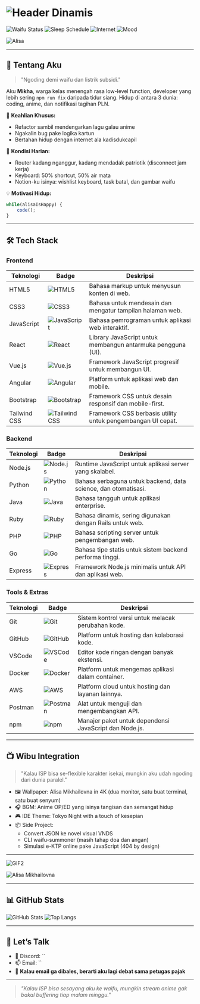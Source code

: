 # ![Header Dinamis](https://readme-typing-svg.demolab.com?font=Fira+Code&size=20&pause=1000&color=FFFFFF&width=800&height=50&lines=MIKHAILOVNA+%E2%80%93+POWERED+BY+WAIFU+%26+WIFI+LEMAH;MIKHAILOVNA+%E2%80%93+NGODING+SANTAI+BARENG+ALISA;MIKHAILOVNA+%E2%80%93+WIFI+LEMAH+TAPI+SEMANGAT+KUAT&vCenter=true)

![Waifu Status](https://img.shields.io/badge/Waifu-Alisa_Mikhailovna-pink)
![Sleep Schedule](https://img.shields.io/badge/Tidur-Optional-yellow)
![Internet](https://img.shields.io/badge/go.id_HTTPS-Still_404-red)
![Mood](https://img.shields.io/badge/Mood-Coding_with_Tears-blueviolet)

![Alisa](https://media0.giphy.com/media/v1.Y2lkPTc5MGI3NjExaHZyN2R2ZWY4cWlkdjNxZzY4YW42dXQ3N2RxdHlqcXcwMzdybGZ1MSZlcD12MV9pbnRlcm5hbF9naWZfYnlfaWQmY3Q9Zw/f1RvrZQir0DXmiRO0L/giphy.gif)

---

## 🫠 Tentang Aku

> "Ngoding demi waifu dan listrik subsidi."

Aku **Mikha**, warga kelas menengah rasa low-level function, developer yang lebih sering `npm run fix` daripada tidur siang. Hidup di antara 3 dunia: coding, anime, dan notifikasi tagihan PLN.

🧠 **Keahlian Khusus:**
- Refactor sambil mendengarkan lagu galau anime
- Ngakalin bug pake logika kartun
- Bertahan hidup dengan internet ala kadisdukcapil

📡 **Kondisi Harian:**
- Router kadang nganggur, kadang mendadak patriotik (disconnect jam kerja)
- Keyboard: 50% shortcut, 50% air mata
- Notion-ku isinya: wishlist keyboard, task batal, dan gambar waifu

💡 **Motivasi Hidup:**

```js  
while(alisaIsHappy) {  
    code();  
}  
```

---

## 🛠️ Tech Stack

### Frontend
| Teknologi | Badge | Deskripsi |
|-----------|-------|-----------|
| HTML5 | ![HTML5](https://img.shields.io/badge/-HTML5-E34F26?logo=html5&logoColor=white) | Bahasa markup untuk menyusun konten di web. |
| CSS3 | ![CSS3](https://img.shields.io/badge/-CSS3-1572B6?logo=css3&logoColor=white) | Bahasa untuk mendesain dan mengatur tampilan halaman web. |
| JavaScript | ![JavaScript](https://img.shields.io/badge/-JavaScript-F7DF1E?logo=javascript&logoColor=black) | Bahasa pemrograman untuk aplikasi web interaktif. |
| React | ![React](https://img.shields.io/badge/-React-61DAFB?logo=react&logoColor=black) | Library JavaScript untuk membangun antarmuka pengguna (UI). |
| Vue.js | ![Vue.js](https://img.shields.io/badge/-Vue.js-4FC08D?logo=vuedotjs&logoColor=white) | Framework JavaScript progresif untuk membangun UI. |
| Angular | ![Angular](https://img.shields.io/badge/-Angular-DD0031?logo=angular&logoColor=white) | Platform untuk aplikasi web dan mobile. |
| Bootstrap | ![Bootstrap](https://img.shields.io/badge/-Bootstrap-7952B3?logo=bootstrap&logoColor=white) | Framework CSS untuk desain responsif dan mobile-first. |
| Tailwind CSS | ![Tailwind CSS](https://img.shields.io/badge/-Tailwind_CSS-06B6D4?logo=tailwindcss&logoColor=white) | Framework CSS berbasis utility untuk pengembangan UI cepat. |

### Backend
| Teknologi | Badge | Deskripsi |
|-----------|-------|-----------|
| Node.js | ![Node.js](https://img.shields.io/badge/-Node.js-339933?logo=nodedotjs&logoColor=white) | Runtime JavaScript untuk aplikasi server yang skalabel. |
| Python | ![Python](https://img.shields.io/badge/-Python-3776AB?logo=python&logoColor=white) | Bahasa serbaguna untuk backend, data science, dan otomatisasi. |
| Java | ![Java](https://img.shields.io/badge/-Java-007396?logo=openjdk&logoColor=white) | Bahasa tangguh untuk aplikasi enterprise. |
| Ruby | ![Ruby](https://img.shields.io/badge/-Ruby-CC342D?logo=ruby&logoColor=white) | Bahasa dinamis, sering digunakan dengan Rails untuk web. |
| PHP | ![PHP](https://img.shields.io/badge/-PHP-777BB4?logo=php&logoColor=white) | Bahasa scripting server untuk pengembangan web. |
| Go | ![Go](https://img.shields.io/badge/-Go-00ADD8?logo=go&logoColor=white) | Bahasa tipe statis untuk sistem backend performa tinggi. |
| Express | ![Express](https://img.shields.io/badge/-Express-000000?logo=express&logoColor=white) | Framework Node.js minimalis untuk API dan aplikasi web. |

### Tools & Extras
| Teknologi | Badge | Deskripsi |
|-----------|-------|-----------|
| Git | ![Git](https://img.shields.io/badge/-Git-F05032?logo=git&logoColor=white) | Sistem kontrol versi untuk melacak perubahan kode. |
| GitHub | ![GitHub](https://img.shields.io/badge/-GitHub-181717?logo=github&logoColor=white) | Platform untuk hosting dan kolaborasi kode. |
| VSCode | ![VSCode](https://img.shields.io/badge/-VSCode-007ACC?logo=visualstudiocode&logoColor=white) | Editor kode ringan dengan banyak ekstensi. |
| Docker | ![Docker](https://img.shields.io/badge/-Docker-2496ED?logo=docker&logoColor=white) | Platform untuk mengemas aplikasi dalam container. |
| AWS | ![AWS](https://img.shields.io/badge/-AWS-FF9900?logo=amazonaws&logoColor=white) | Platform cloud untuk hosting dan layanan lainnya. |
| Postman | ![Postman](https://img.shields.io/badge/-Postman-FF6C37?logo=postman&logoColor=white) | Alat untuk menguji dan mengembangkan API. |
| npm | ![npm](https://img.shields.io/badge/-npm-CB3837?logo=npm&logoColor=white) | Manajer paket untuk dependensi JavaScript dan Node.js. |

---

## 📺 Wibu Integration

> "Kalau ISP bisa se-flexible karakter isekai, mungkin aku udah ngoding dari dunia paralel."

- 🖼 Wallpaper: Alisa Mikhailovna in 4K (dua monitor, satu buat terminal, satu buat senyum)
- 🎧 BGM: Anime OP/ED yang isinya tangisan dan semangat hidup
- 🎮 IDE Theme: Tokyo Night with a touch of kesepian
- 📦 Side Project:
  - Convert JSON ke novel visual VNDS
  - CLI waifu-summoner (masih tahap doa dan angan)
  - Simulasi e-KTP online pake JavaScript (404 by design)

---

![GIF2](https://tenor.com/view/alisa-kujou-roshidere-anime-food-meal-gif-1240672885476414624.gif)

![Alisa Mikhailovna](https://tenor.com/iCiZlyIblmG.gif)

---

## 📊 GitHub Stats

![GitHub Stats](https://github-readme-stats.vercel.app/api?username=mikhailovnasy&show_icons=true&theme=tokyonight)
![Top Langs](https://github-readme-stats.vercel.app/api/top-langs/?username=mikhailovnasy&layout=compact&theme=tokyonight)

---

## 💬 Let’s Talk

- 🧠 Discord: ``
- 📫 Email: ``
- 🚪 **Kalau email ga dibales, berarti aku lagi debat sama petugas pajak**

---

> *"Kalau ISP bisa sesayang aku ke waifu, mungkin stream anime gak bakal buffering tiap malam minggu."*
